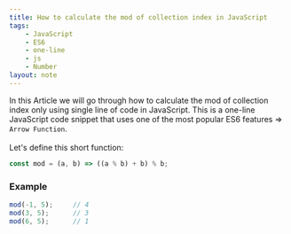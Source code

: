 ```yaml
---
title: How to calculate the mod of collection index in JavaScript
tags:
    - JavaScript
    - ES6
    - one-line
    - js
    - Number
layout: note
---
```




In this Article we will go through how to calculate the mod of collection index only using single line of code in JavaScript.
This is a one-line JavaScript code snippet that uses one of the most popular ES6 features => `Arrow Function`.
<br/>
<br/>
Let's define this short function:

```js {.wrap}
const mod = (a, b) => ((a % b) + b) % b;
```

### Example

```js {.wrap}
mod(-1, 5);     // 4
mod(3, 5);      // 3
mod(6, 5);      // 1
```